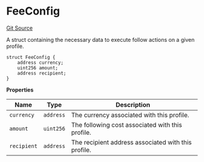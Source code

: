 # FeeConfig
[Git Source](https://github.com/digiv3rse/core-contracts/blob/5454b58664fab805b6888a68ff40915d251f32f3/contracts/modules/follow/FeeFollowModule.sol)

A struct containing the necessary data to execute follow actions on a given profile.


```solidity
struct FeeConfig {
    address currency;
    uint256 amount;
    address recipient;
}
```

**Properties**

|Name|Type|Description|
|----|----|-----------|
|`currency`|`address`|The currency associated with this profile.|
|`amount`|`uint256`|The following cost associated with this profile.|
|`recipient`|`address`|The recipient address associated with this profile.|

